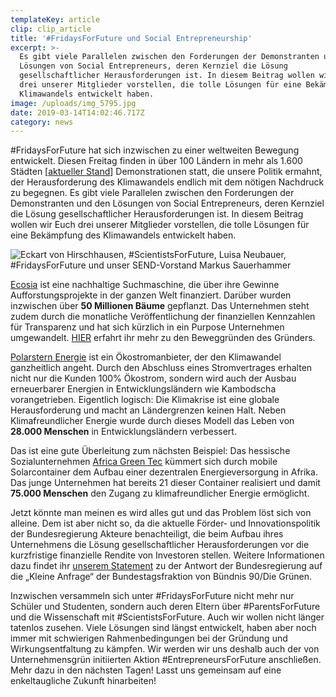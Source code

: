 ```yaml
---
templateKey: article
clip: clip_article
title: '#FridaysForFuture und Social Entrepreneurship'
excerpt: >-
  Es gibt viele Parallelen zwischen den Forderungen der Demonstranten und den
  Lösungen von Social Entrepreneurs, deren Kernziel die Lösung
  gesellschaftlicher Herausforderungen ist. In diesem Beitrag wollen wir Euch
  drei unserer Mitglieder vorstellen, die tolle Lösungen für eine Bekämpfung des
  Klimawandels entwickelt haben.
image: /uploads/img_5795.jpg
date: 2019-03-14T14:02:46.717Z
category: news
---
```

\#FridaysForFuture hat sich inzwischen zu einer weltweiten Bewegung entwickelt. Diesen Freitag finden in über 100 Ländern in mehr als 1.600 Städten [[aktueller Stand](https://www.fridaysforfuture.org/events/list)] Demonstrationen statt, die unsere Politik ermahnt, der Herausforderung des Klimawandels endlich mit dem nötigen Nachdruck zu begegnen. Es gibt viele Parallelen zwischen den Forderungen der Demonstranten und den Lösungen von Social Entrepreneurs, deren Kernziel die Lösung gesellschaftlicher Herausforderungen ist. In diesem Beitrag wollen wir Euch drei unserer Mitglieder vorstellen, die tolle Lösungen für eine Bekämpfung des Klimawandels entwickelt haben.

![Eckart von Hirschhausen, #ScientistsForFuture, Luisa Neubauer, #FridaysForFuture und unser SEND-Vorstand Markus Sauerhammer](/uploads/img_5795.jpg "Eckart von Hirschhausen, #ScientistsForFuture, Luisa Neubauer, #FridaysForFuture und unser SEND-Vorstand Markus Sauerhammer")

[Ecosia](https://www.ecosia.org/) ist eine nachhaltige Suchmaschine, die über ihre Gewinne Aufforstungsprojekte in der ganzen Welt finanziert. Darüber wurden inzwischen über **50 Millionen Bäume** gepflanzt. Das Unternehmen steht zudem durch die monatliche Veröffentlichung der finanziellen Kennzahlen für Transparenz und hat sich kürzlich in ein Purpose Unternehmen umgewandelt. [HIER](https://blog.ecosia.org/trees-not-profits/) erfahrt ihr mehr zu den Beweggründen des Gründers. 

[Polarstern Energie](https://www.polarstern-energie.de/) ist ein Ökostromanbieter, der den Klimawandel ganzheitlich angeht. Durch den Abschluss eines Stromvertrages erhalten nicht nur die Kunden 100% Ökostrom, sondern wird auch der Ausbau erneuerbarer Energien in Entwicklungsländern wie Kambodscha vorangetrieben. Eigentlich logisch: Die Klimakrise ist eine globale Herausforderung und macht an Ländergrenzen keinen Halt. Neben Klimafreundlicher Energie wurde durch dieses Modell das Leben von **28.000 Menschen** in Entwicklungsländern verbessert.

Das ist eine gute Überleitung zum nächsten Beispiel: Das hessische Sozialunternehmen [Africa Green Tec](https://www.africagreentec.com/) kümmert sich durch mobile Solarcontainer dem Aufbau einer dezentralen Energieversorgung in Afrika. Das junge Unternehmen hat bereits 21 dieser Container realisiert und damit **75.000 Menschen** den Zugang zu klimafreundlicher Energie ermöglicht. 

Jetzt könnte man meinen es wird alles gut und das Problem löst sich von alleine. Dem ist aber nicht so, da die aktuelle Förder- und Innovationspolitik der Bundesregierung Akteure benachteiligt, die beim Aufbau ihres Unternehmens die Lösung gesellschaftlicher Herausforderungen vor die kurzfristige finanzielle Rendite von Investoren stellen. Weitere Informationen dazu findet ihr [unserem Statement](https://www.send-ev.de/2019-02-11_statement-zur-antwort-der-bundesregierung-auf-die-kleine-anfrage-%E2%80%9Esocial-entrepreneurship%E2%80%9C-von-der-bundestagsfraktion-b%C3%BCndnis-90-die-gr%C3%BCnen/) zu der Antwort der Bundesregierung auf die „Kleine Anfrage“ der Bundestagsfraktion von Bündnis 90/Die Grünen. 

Inzwischen versammeln sich unter #FridaysForFuture nicht mehr nur Schüler und Studenten, sondern auch deren Eltern über #ParentsForFuture und die Wissenschaft mit #ScientistsForFuture. Auch wir wollen nicht länger tatenlos zusehen. Viele Lösungen sind längst entwickelt, haben aber noch immer mit schwierigen Rahmenbedingungen bei der Gründung und Wirkungsentfaltung zu kämpfen. Wir werden wir uns deshalb auch der von Unternehmensgrün initiierten Aktion #EntrepreneursForFuture anschließen. Mehr dazu in den nächsten Tagen! Lasst uns gemeinsam auf eine enkeltaugliche Zukunft hinarbeiten!
